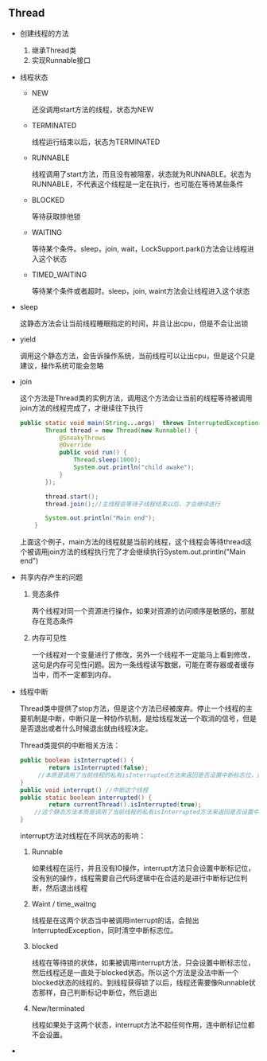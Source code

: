 ## Thread

+ 创建线程的方法

  1. 继承Thread类
  2. 实现Runnable接口

+ 线程状态

  + NEW

    还没调用start方法的线程，状态为NEW

  + TERMINATED

    线程运行结束以后，状态为TERMINATED

  + RUNNABLE

    线程调用了start方法，而且没有被阻塞，状态就为RUNNABLE。状态为RUNNABLE，不代表这个线程是一定在执行，也可能在等待某些条件

  + BLOCKED

    等待获取排他锁

  + WAITING

    等待某个条件。sleep，join, wait，LockSupport.park()方法会让线程进入这个状态

  + TIMED_WAITING

    等待某个条件或者超时。sleep，join, waint方法会让线程进入这个状态

+ sleep

  这静态方法会让当前线程睡眠指定的时间，并且让出cpu，但是不会让出锁

+ yield

  调用这个静态方法，会告诉操作系统，当前线程可以让出cpu，但是这个只是建议，操作系统可能会忽略

+ join

  这个方法是Thread类的实例方法，调用这个方法会让当前的线程等待被调用join方法的线程完成了，才继续往下执行

  ```java
  public static void main(String...args)  throws InterruptedException {
         Thread thread = new Thread(new Runnable() {
             @SneakyThrows
             @Override
             public void run() {
                 Thread.sleep(1000);
                 System.out.println("child awake");
             }
         });
  
         thread.start();
         thread.join();//主线程会等待子线程结束以后，才会继续进行
  
         System.out.println("Main end");
      }
  ```

  上面这个例子，main方法的线程就是当前的线程，这个线程会等待thread这个被调用join方法的线程执行完了才会继续执行System.out.println("Main end")

+ 共享内存产生的问题

  1. 竞态条件

     两个线程对同一个资源进行操作，如果对资源的访问顺序是敏感的，那就存在竞态条件

  2. 内存可见性

     一个线程对一个变量进行了修改，另外一个线程不一定能马上看到修改，这句是内存可见性问题。因为一条线程读写数据，可能在寄存器或者缓存当中，而不一定都到内存。

+ 线程中断

  Thread类中提供了stop方法，但是这个方法已经被废弃。停止一个线程的主要机制是中断，中断只是一种协作机制，是给线程发送一个取消的信号，但是是否退出或者什么时候退出就由线程决定。

  Thread类提供的中断相关方法：

  ```java
  public boolean isInterrupted() {
          return isInterrupted(false);
       //本质是调用了当前线程的私有isInterrupted方法来返回是否设置中断标志位，这个私有的isInterrupted方法通过参数判断是否重置中断标志位，true为重置，false为不重置
  }
  public void interrupt() //中断这个线程
  public static boolean interrupted() {
          return currentThread().isInterrupted(true);
      //这个静态方法本质是调用了当前线程的私有isInterrupted方法来返回是否设置中断标志位，这个私有的isInterrupted方法通过参数判断是否重置中断标志位，true为重置，false为不重置
  }
  ```

  interrupt方法对线程在不同状态的影响：

  1. Runnable

     如果线程在运行，并且没有IO操作，interrupt方法只会设置中断标记位，没有别的操作，线程需要自己代码逻辑中在合适的是进行中断标记位判断，然后退出线程

  2. Waint / time_waitng

     线程是在这两个状态当中被调用interrupt的话，会抛出InterruptedException，同时清空中断标志位。

  3. blocked

     线程在等待锁的状体，如果被调用interrupt方法，只会设置中断标志位，然后线程还是一直处于blocked状态。所以这个方法是没法中断一个blocked状态的线程的。到线程获得锁了以后，线程还需要像Runnable状态那样，自己判断标记中断位，然后退出

  4. New/terminated

     线程如果处于这两个状态，interrupt方法不起任何作用，连中断标记位都不会设置。

+ 